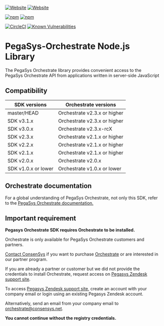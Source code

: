 [![Website](https://img.shields.io/website?label=documentation&url=https%3A%2F%2Fdocs.orchestrate.pegasys.tech%2F)](https://docs.orchestrate.pegasys.tech/)
[![Website](https://img.shields.io/website?label=website&url=https%3A%2F%2Fpegasys.tech%2Forchestrate%2F)](https://pegasys.tech/orchestrate/)

[![npm](https://img.shields.io/npm/v/pegasys-orchestrate)](https://www.npmjs.com/package/pegasys-orchestrate)
[![npm](https://img.shields.io/npm/dw/pegasys-orchestrate)](https://www.npmjs.com/package/pegasys-orchestrate)

[![CircleCI](https://img.shields.io/circleci/build/gh/PegaSysEng/orchestrate-node?token=b950a12c7c5f1ba8ae60273360c99d832301057a)](https://circleci.com/gh/PegaSysEng/orchestrate-node)
[![Known Vulnerabilities](https://snyk.io/test/github/PegaSysEng/orchestrate-node/badge.svg?targetFile=package.json)](https://snyk.io/test/github/PegaSysEng/orchestrate-node?targetFile=package.json)

# PegaSys-Orchestrate Node.js Library

The PegaSys Orchestrate library provides convenient access to the PegaSys Orchestrate API from applications written in server-side JavaScript

## Compatibility

| SDK versions        | Orchestrate versions         |
| ------------------- | ---------------------------- |
| master/HEAD         | Orchestrate v2.3.x or higher |
| SDK v3.1.x          | Orchestrate v2.3.x or higher |
| SDK v3.0.x          | Orchestrate v2.3.x-rcX       |
| SDK v2.3.x          | Orchestrate v2.1.x or higher |
| SDK v2.2.x          | Orchestrate v2.1.x or higher |
| SDK v2.1.x          | Orchestrate v2.1.x or higher |
| SDK v2.0.x          | Orchestrate v2.0.x           |
| SDK v1.0.x or lower | Orchestrate v1.0.x or lower  |

## Orchestrate documentation

For a global understanding of PegaSys Orchestrate, not only this SDK, refer to the
[PegaSys Orchestrate documentation.](https://docs.orchestrate.pegasys.tech/)

## Important requirement

**Pegasys Orchestrate SDK requires Orchestrate to be installed.**

Orchestrate is only available for PegaSys Orchestrate customers and partners.

[Contact ConsenSys](https://codefi.consensys.net/orchestrate-get-in-touch) if you want to purchase [Orchestrate](https://codefi.consensys.net/orchestrate)
or are interested in our partner program.

If you are already a partner or customer but we did not provide the credentials to install Orchestrate,
request access on [Pegasys Zendesk support site](http://pegasys.zendesk.com/).

To access [Pegasys Zendesk support site](http://pegasys.zendesk.com/), create an account with your
company email or login using an existing Pegasys Zendesk account.

Alternatively, send an email from your company email to
[orchestrate@consensys.net](mailto:orchestrate@consensys.net?subject=Orchestrate+Node+SDK).

**You cannot continue without the registry credentials.**
